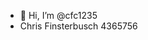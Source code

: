 - 👋 Hi, I’m @cfc1235
- Chris Finsterbusch 4365756
<!---
cfc1235/cfc1235 is a ✨ special ✨ repository because its `README.md` (this file) appears on your GitHub profile.
You can click the Preview link to take a look at your changes.
--->
